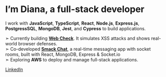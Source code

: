 <!-- These are icon options: (▫️,▸,➤,➣,◦,✅,🔄,·,→,➖,☑️,✨,🚀,🔍,🔑,📦,🛠️,🔧,🟨,💥,🧩,❗️,❌,🔚,🧠) -->


# I’m Diana, a full-stack developer

I work with **JavaScript**, **TypeScript**, **React**, **Node.js**, **Express.js**, **PostgressSQL**, **MongoDB**, **Jest**, and **Cypress** to build applications.

➣  Currently building [**Web Check**](https://github.com/divoz/web-check). It simulates XSS attacks and shows real-world browser defenses. </br>
➣  Co-developed [**Smack Chat**](https://github.com/smack-apps/smack-chat), a real-time messaging app with socket rooms, built with React, MongoDB, Express & Socket.io </br>
➣  Exploring **AWS** to deploy and manage full-stack applications.

[LinkedIn](https://www.linkedin.com/in/divoz)



